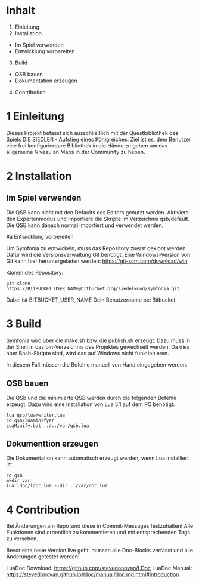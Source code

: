 # Inhalt

1. Einleitung
2. Installation
* Im Spiel verwenden
* Entwicklung vorbereiten
3. Build
* QSB bauen
* Dokumentation erzeugen
4. Contribution

# 1 Einleitung

Dieses Projekt befasst sich ausschließlich mit der Questbibliothek des Spiels
DIE SIEDLER - Aufstieg eines Königreiches. Ziel ist es, dem Benutzer eine frei
konfigurierbare Bibliothek in die Hände zu geben um das allgemeine Niveau an
Maps in der Community zu heben.

# 2 Installation

## Im Spiel verwenden

Die QSB kann nicht mit den Defaults des Editors genutzt werden. Aktiviere den
Expertenmodus und importiere die Skripte im Verzeichnis qsb/default. Die QSB
kann danach normal importiert und verwendet werden.

#ä Entwicklung vorbereiten

Um Symfonia zu entwickeln, muss das Repository zuerst geklont werden. Dafür
wird die Versionsverwaltung Git benötigt. Eine Windows-Version von Git kann
hier heruntergeladen werden:
https://git-scm.com/download/win

Klonen des Repository:
```
git clone https://BITBUCKET_USER_NAME@bitbucket.org/siedelwood/symfonia.git
```
Dabei ist BITBUCKET_USER_NAME Dein Benutzername bei Bitbucket.

# 3 Build

Symfonia wird über die make.sh bzw. die publish.sh erzeugt. Dazu muss in der
Shell in das bin-Verzeichnis des Projektes gewechselt werden. Da dies aber
Bash-Skripte sind, wird das auf Windows nicht funktionieren.

In diesem Fall müssen die Befehle manuell von Hand eingegeben werden.

## QSB bauen

Die QSb und die minimierte QSB werden durch die folgenden Befehle erzeugt.
Dazu wird eine Installation von Lua 5.1 auf dem PC benötigt.

```
lua qsb/lua/writer.lua
cd qsb/luaminifyer
LuaMinify.bat ../../var/qsb.lua
```

## Dokumenttion erzeugen

Die Dokumentation kann automatisch erzeugt werden, wenn Lua installiert ist.

```
cd qsb
mkdir var
lua ldoc/ldoc.lua --dir ../var/doc lua
```

# 4 Contribution

Bei Änderungen am Repo sind diese in Commit-Messages festzuhalten! Alle
Funktionen sind ordentlich zu kommentieren und mit entsprechenden Tags zu
versehen.

Bevor eine neue Version live geht, müssen alle Doc-Blocks verfasst und alle
Änderungen getestet werden!

LuaDoc Download: https://github.com/stevedonovan/LDoc
LuaDoc Manual: https://stevedonovan.github.io/ldoc/manual/doc.md.html#Introduction
